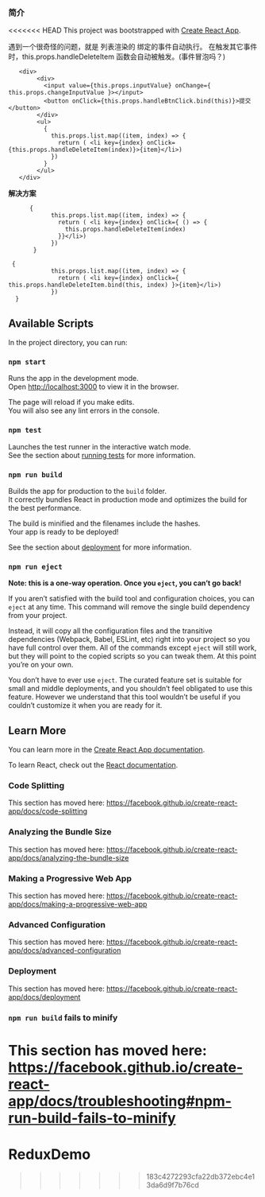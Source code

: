 ### 简介

<<<<<<< HEAD
This project was bootstrapped with [Create React App](https://github.com/facebook/create-react-app).



遇到一个很奇怪的问题，就是 列表渲染的 绑定的事件自动执行。  在触发其它事件时，this.props.handleDeleteItem 函数会自动被触发。(事件冒泡吗？)

```
   <div>
        <div>
          <input value={this.props.inputValue} onChange={ this.props.changeInputValue }></input>
          <button onClick={this.props.handleBtnClick.bind(this)}>提交</button>
        </div>
        <ul>
          {
            this.props.list.map((item, index) => {
              return ( <li key={index} onClick={this.props.handleDeleteItem(index)}>{item}</li>)
            })
          }
        </ul>
   </div>
```



**解决方案**

```
      {
            this.props.list.map((item, index) => {
              return ( <li key={index} onClick={ () => {
              	this.props.handleDeleteItem(index)
              }}</li>)
            })
       }
```



```
 {
            this.props.list.map((item, index) => {
              return ( <li key={index} onClick={ this.props.handleDeleteItem.bind(this, index) }>{item}</li>)
            })
  }
```



## Available Scripts

In the project directory, you can run:

### `npm start`

Runs the app in the development mode.<br>
Open [http://localhost:3000](http://localhost:3000) to view it in the browser.

The page will reload if you make edits.<br>
You will also see any lint errors in the console.

### `npm test`

Launches the test runner in the interactive watch mode.<br>
See the section about [running tests](https://facebook.github.io/create-react-app/docs/running-tests) for more information.

### `npm run build`

Builds the app for production to the `build` folder.<br>
It correctly bundles React in production mode and optimizes the build for the best performance.

The build is minified and the filenames include the hashes.<br>
Your app is ready to be deployed!

See the section about [deployment](https://facebook.github.io/create-react-app/docs/deployment) for more information.

### `npm run eject`

**Note: this is a one-way operation. Once you `eject`, you can’t go back!**

If you aren’t satisfied with the build tool and configuration choices, you can `eject` at any time. This command will remove the single build dependency from your project.

Instead, it will copy all the configuration files and the transitive dependencies (Webpack, Babel, ESLint, etc) right into your project so you have full control over them. All of the commands except `eject` will still work, but they will point to the copied scripts so you can tweak them. At this point you’re on your own.

You don’t have to ever use `eject`. The curated feature set is suitable for small and middle deployments, and you shouldn’t feel obligated to use this feature. However we understand that this tool wouldn’t be useful if you couldn’t customize it when you are ready for it.

## Learn More

You can learn more in the [Create React App documentation](https://facebook.github.io/create-react-app/docs/getting-started).

To learn React, check out the [React documentation](https://reactjs.org/).

### Code Splitting

This section has moved here: https://facebook.github.io/create-react-app/docs/code-splitting

### Analyzing the Bundle Size

This section has moved here: https://facebook.github.io/create-react-app/docs/analyzing-the-bundle-size

### Making a Progressive Web App

This section has moved here: https://facebook.github.io/create-react-app/docs/making-a-progressive-web-app

### Advanced Configuration

This section has moved here: https://facebook.github.io/create-react-app/docs/advanced-configuration

### Deployment

This section has moved here: https://facebook.github.io/create-react-app/docs/deployment

### `npm run build` fails to minify

This section has moved here: https://facebook.github.io/create-react-app/docs/troubleshooting#npm-run-build-fails-to-minify
=======
# ReduxDemo
>>>>>>> 183c4272293cfa22db372ebc4e13da6d9f7b76cd
